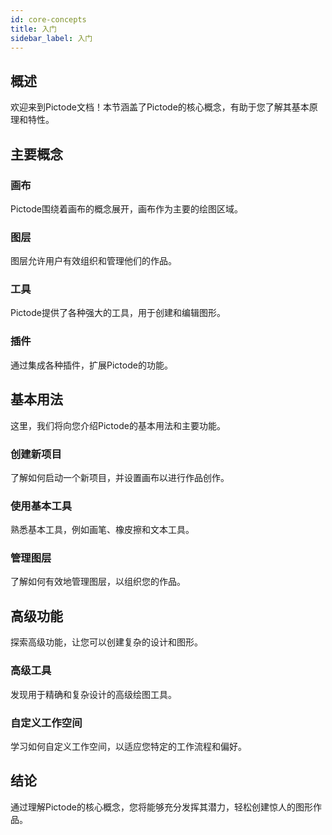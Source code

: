 ```yaml
---
id: core-concepts
title: 入门
sidebar_label: 入门
---
```


## 概述

欢迎来到Pictode文档！本节涵盖了Pictode的核心概念，有助于您了解其基本原理和特性。

## 主要概念

### 画布

Pictode围绕着画布的概念展开，画布作为主要的绘图区域。

### 图层

图层允许用户有效组织和管理他们的作品。

### 工具

Pictode提供了各种强大的工具，用于创建和编辑图形。

### 插件

通过集成各种插件，扩展Pictode的功能。

## 基本用法

这里，我们将向您介绍Pictode的基本用法和主要功能。

### 创建新项目

了解如何启动一个新项目，并设置画布以进行作品创作。

### 使用基本工具

熟悉基本工具，例如画笔、橡皮擦和文本工具。

### 管理图层

了解如何有效地管理图层，以组织您的作品。

## 高级功能

探索高级功能，让您可以创建复杂的设计和图形。

### 高级工具

发现用于精确和复杂设计的高级绘图工具。

### 自定义工作空间

学习如何自定义工作空间，以适应您特定的工作流程和偏好。

## 结论

通过理解Pictode的核心概念，您将能够充分发挥其潜力，轻松创建惊人的图形作品。
